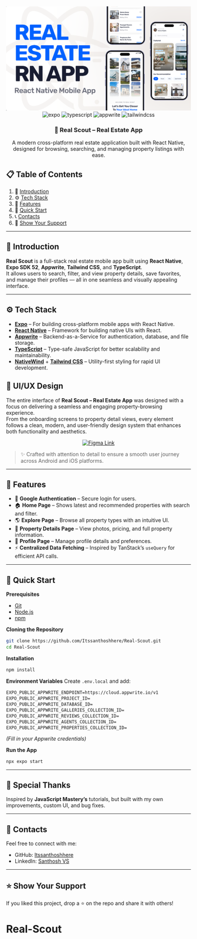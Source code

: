 
<div align="center">
  <br />
    <a href="https://youtu.be/YOUR_DEMO_LINK" target="_blank">
      <img src="assets/readme/hero.png" alt="Project Banner">
    </a>
  <br />
  <div>
    <img src="https://img.shields.io/badge/-Expo-black?style=for-the-badge&logoColor=white&logo=expo&color=000020" alt="expo" />
    <img src="https://img.shields.io/badge/-TypeScript-black?style=for-the-badge&logoColor=white&logo=typescript&color=3178C6" alt="typescript" />
    <img src="https://img.shields.io/badge/-Appwrite-black?style=for-the-badge&logoColor=white&logo=appwrite&color=FD366E" alt="appwrite" />
    <img src="https://img.shields.io/badge/-Tailwind_CSS-black?style=for-the-badge&logoColor=white&logo=tailwindcss&color=06B6D4" alt="tailwindcss" />
  </div>

  <h3 align="center">🏡 Real Scout – Real Estate App</h3>

   <div align="center">
     A modern cross-platform real estate application built with React Native, designed for browsing, searching, and managing property listings with ease.
    </div>
</div>

## 📋 <a name="table">Table of Contents</a>
1. 🤖 [Introduction](#introduction)  
2. ⚙️ [Tech Stack](#tech-stack)  
3. 🔋 [Features](#features)  
4. 🤸 [Quick Start](#quick-start)  
5. 📞 [Contacts](#contacts)
6. 🚀 [Show Your Support](#show-your-support)

---

## <a name="introduction">🤖 Introduction</a>

**Real Scout** is a full-stack real estate mobile app built using **React Native**, **Expo SDK 52**, **Appwrite**, **Tailwind CSS**, and **TypeScript**.  
It allows users to search, filter, and view property details, save favorites, and manage their profiles — all in one seamless and visually appealing interface.

---

## <a name="tech-stack">⚙️ Tech Stack</a>

- **[Expo](https://expo.dev/)** – For building cross-platform mobile apps with React Native.
- **[React Native](https://reactnative.dev/)** – Framework for building native UIs with React.
- **[Appwrite](https://appwrite.io/)** – Backend-as-a-Service for authentication, database, and file storage.
- **[TypeScript](https://www.typescriptlang.org/)** – Type-safe JavaScript for better scalability and maintainability.
- **[NativeWind](https://www.nativewind.dev/)** + **[Tailwind CSS](https://tailwindcss.com/)** – Utility-first styling for rapid UI development.

## 🎨 UI/UX Design

The entire interface of **Real Scout – Real Estate App** was designed with a focus on delivering a seamless and engaging property-browsing experience.  
From the onboarding screens to property detail views, every element follows a clean, modern, and user-friendly design system that enhances both functionality and aesthetics.

<p align="center">
  <a href="https://www.figma.com/design/YOUR_FIGMA_PROJECT_LINK" target="_blank">
    <img src="https://www.figma.com/design/F0pys4nJsQXz42KOzI2yl9/Real-Scout---Real-Estate-App?node-id=2-2&t=AOmGLBfikM9gT9dI-1" alt="Figma Link" />
  </a>
</p>

> ✨ Crafted with attention to detail to ensure a smooth user journey across Android and iOS platforms.


---

## <a name="features">🔋 Features</a>

- 🔐 **Google Authentication** – Secure login for users.  
- 🏠 **Home Page** – Shows latest and recommended properties with search and filter.  
- 🌎 **Explore Page** – Browse all property types with an intuitive UI.  
- 🏡 **Property Details Page** – View photos, pricing, and full property information.  
- 👤 **Profile Page** – Manage profile details and preferences.  
- ⚡ **Centralized Data Fetching** – Inspired by TanStack’s `useQuery` for efficient API calls.  

---

## <a name="quick-start">🤸 Quick Start</a>

**Prerequisites**  
- [Git](https://git-scm.com/)  
- [Node.js](https://nodejs.org/en)  
- [npm](https://www.npmjs.com/)  

**Cloning the Repository**
```bash
git clone https://github.com/Itssanthoshhere/Real-Scout.git
cd Real-Scout
````

**Installation**

```bash
npm install
```

**Environment Variables**
Create `.env.local` and add:

```env
EXPO_PUBLIC_APPWRITE_ENDPOINT=https://cloud.appwrite.io/v1
EXPO_PUBLIC_APPWRITE_PROJECT_ID=
EXPO_PUBLIC_APPWRITE_DATABASE_ID=
EXPO_PUBLIC_APPWRITE_GALLERIES_COLLECTION_ID=
EXPO_PUBLIC_APPWRITE_REVIEWS_COLLECTION_ID=
EXPO_PUBLIC_APPWRITE_AGENTS_COLLECTION_ID=
EXPO_PUBLIC_APPWRITE_PROPERTIES_COLLECTION_ID=
```

*(Fill in your Appwrite credentials)*

**Run the App**

```bash
npx expo start
```

---

## 🙌 Special Thanks

Inspired by **JavaScript Mastery’s** tutorials, but built with my own improvements, custom UI, and bug fixes.

---

## <a name="contacts">🔗 Contacts</a>

Feel free to connect with me:

* GitHub: [Itssanthoshhere](https://github.com/Itssanthoshhere)
* LinkedIn: [Santhosh VS](https://www.linkedin.com/in/thesanthoshvs/)

---

## ⭐️ Show Your Support

If you liked this project, drop a ⭐ on the repo and share it with others!



# Real-Scout
